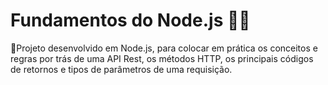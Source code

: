 # Fundamentos do Node.js 🔧🔧
🎒Projeto desenvolvido em Node.js, para colocar em prática os conceitos e regras por trás de uma API Rest, os métodos HTTP, os principais códigos de retornos e tipos de parâmetros de uma requisição.
